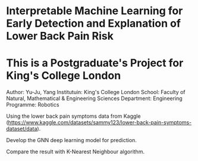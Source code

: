 # Interpretable Machine Learning for Early Detection and Explanation of Lower Back Pain Risk
# This is a Postgraduate's Project for King's College London

Author: Yu-Ju, Yang
Institutuin: King's College London
School: Faculty of Natural, Mathematical & Engineering Sciences
Department: Engineering
Programme: Robotics

Using the lower back pain symptoms data from Kaggle (https://www.kaggle.com/datasets/sammy123/lower-back-pain-symptoms-dataset/data).

Develop the GNN deep learning model for prediction.

Compare the result with K-Nearest Neighbour algorithm.
